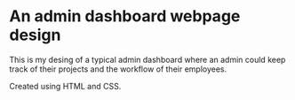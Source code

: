 # An admin dashboard webpage design

This is my desing of a typical admin dashboard where an admin could keep track of their projects and the workflow of their employees.

Created using HTML and CSS.